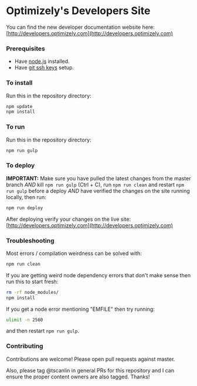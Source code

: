 # Optimizely's Developers Site
You can find the new developer documentation website here: [http://developers.optimizely.com](http://developers.optimizely.com)

### Prerequisites
- Have [node.js](https://nodejs.org/) installed.
- Have [git ssh keys](https://help.github.com/articles/generating-ssh-keys/) setup.

### To install

Run this in the repository directory:
```sh
npm update
npm install
```

### To run

Run this in the repository directory:
```sh
npm run gulp
```

### To deploy

**IMPORTANT:** Make sure you have pulled the latest changes from the master branch
*AND* kill `npm run gulp` (Ctrl + C), run `npm run clean` and restart `npm run gulp` before a deploy
*AND* have verified the changes on the site running locally, then run:
```sh
npm run deploy
```

After deploying verify your changes on the live site: [http://developers.optimizely.com](http://developers.optimizely.com)

### Troubleshooting

Most errors / compilation weirdness can be solved with:
```sh
npm run clean
```

If you are getting weird node dependency errors that don't make sense then run this to start fresh:
```sh
rm -rf node_modules/
npm install
```

If you get a node error mentioning "EMFILE" then try running:
```sh
ulimit -n 2560
```
and then restart `npm run gulp`.

### Contributing

Contributions are welcome! Please open pull requests against master.

Also, please tag @tscanlin in general PRs for this repository and I can ensure the proper content owners are also tagged. Thanks!
